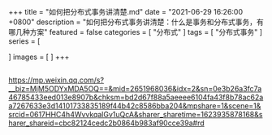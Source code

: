 +++
title = "如何把分布式事务讲清楚.md"
date = "2021-06-29 16:26:00 +0800"
description = "如何把分布式事务讲清楚：什么是事务和分布式事务，有哪几种方案"
featured = false
categories = [
"分布式"
]
tags = [
"分布式事务"
]
series = [

]
images = [
]
+++

## 
https://mp.weixin.qq.com/s?__biz=MjM5ODYxMDA5OQ==&mid=2651968036&idx=2&sn=0e3b26a3fc7a46785433eed013e8907b&chksm=bd2d67f88a5aeeee6104fa43f8b78ac62aa7267633e3d14101733835189f44b42c8586bba204&mpshare=1&scene=1&srcid=0617HHC4h4WvvkqalGv1uQcA&sharer_sharetime=1623935878168&sharer_shareid=cbc82124cedc2b0864b983af90cce39a#rd

